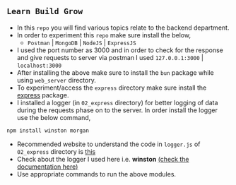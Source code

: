 ## `Learn Build Grow`

- In this `repo` you will find various topics relate to the backend department.
- In order to experiment this `repo` make sure install the below,
  - `Postman` | `MongoDB` | `NodeJS` | `ExpressJS`
- I used the port number as 3000 and in order to check for the response and give requests to server via postman I used `127.0.0.1:3000` | `localhost:3000`
- After installing the above make sure to install the `bun` package while using `web_server` directory.
- To experiment/access the `express` directory make sure install the [express](https://expressjs.com/) package.
- I installed a logger (in `02_express` directory) for better logging of data during the requests phase on to the server. In order install the logger use the below command,

```bash
npm install winston morgan
```

- Recommended website to understand the code in `logger.js` of `02_express` directory is [this](https://docs.chaicode.com/advance-node-logger/)
- Check about the logger I used here i.e. **winston** [(check the documentation here)](https://github.com/winstonjs/winston)
- Use appropriate commands to run the above modules.
